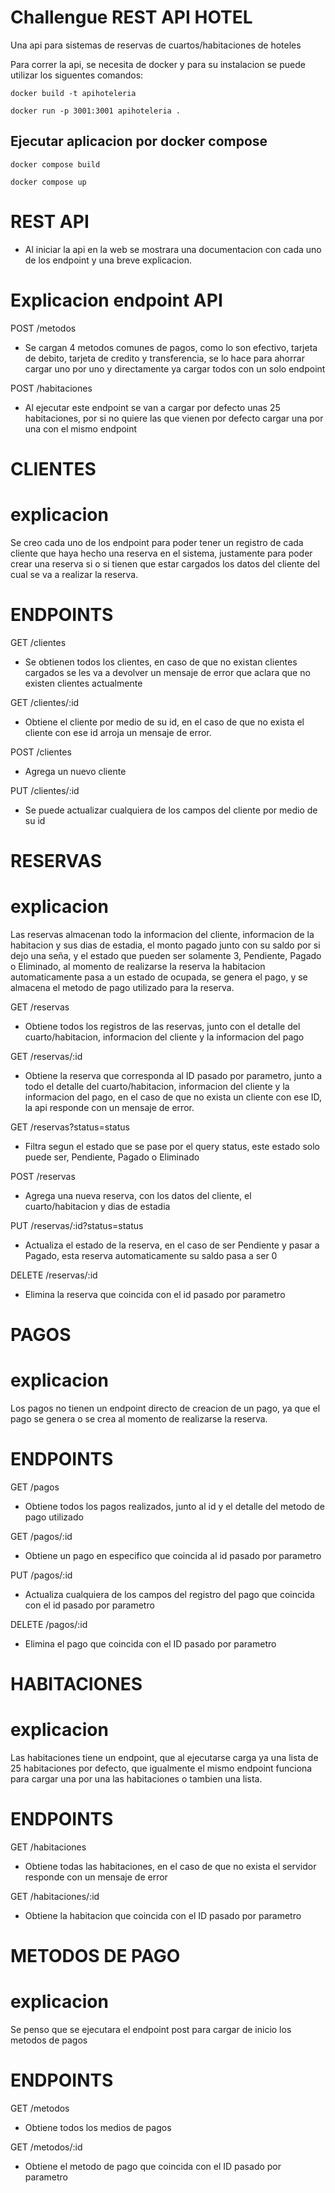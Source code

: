 # Challengue REST API HOTEL

Una api para sistemas de reservas de cuartos/habitaciones de hoteles

Para correr la api, se necesita de docker y para su instalacion se puede utilizar los siguentes comandos:

    docker build -t apihoteleria

    docker run -p 3001:3001 apihoteleria .

## Ejecutar aplicacion por docker compose

    docker compose build

    docker compose up

# REST API

- Al iniciar la api en la web se mostrara una documentacion con cada uno de los endpoint y una breve explicacion.

# Explicacion endpoint API 

POST /metodos

- Se cargan 4 metodos comunes de pagos, como lo son efectivo, tarjeta de debito, tarjeta de credito y transferencia,
se lo hace para ahorrar cargar uno por uno y directamente ya cargar todos con un solo endpoint

POST /habitaciones

- Al ejecutar este endpoint se van a cargar por defecto unas 25 habitaciones, por si no quiere las que vienen por defecto
cargar una por una con el mismo endpoint

# CLIENTES

# explicacion
Se creo cada uno de los endpoint para poder tener un registro de cada cliente que haya hecho una reserva en el sistema, justamente
para poder crear una reserva si o si tienen que estar cargados los datos del cliente del cual se va a realizar la reserva. 

# ENDPOINTS
GET /clientes

- Se obtienen todos los clientes, en caso de que no existan clientes cargados se les va a devolver un mensaje de error que aclara
que no existen clientes actualmente

GET /clientes/:id

- Obtiene el cliente por medio de su id, en el caso de que no exista el cliente con ese id arroja un mensaje de error.

POST /clientes

- Agrega un nuevo cliente

PUT /clientes/:id

- Se puede actualizar cualquiera de los campos del cliente por medio de su id

# RESERVAS

# explicacion
Las reservas almacenan todo la informacion del cliente, informacion de la habitacion y sus dias de estadia, el monto pagado
junto con su saldo por si dejo una seña, y el estado que pueden ser solamente 3, Pendiente, Pagado o Eliminado, al momento de
realizarse la reserva la habitacion automaticamente pasa a un estado de ocupada, se genera el pago, y se almacena el metodo de pago
utilizado para la reserva.

GET /reservas

- Obtiene todos los registros de las reservas, junto con el detalle del cuarto/habitacion, informacion del cliente y la informacion del pago

GET /reservas/:id

- Obtiene la reserva que corresponda al ID pasado por parametro, junto a todo el detalle del cuarto/habitacion, informacion del cliente y la informacion del pago, en el caso de que no exista un cliente con ese ID, la api responde con un mensaje de error.

GET /reservas?status=status

- Filtra segun el estado que se pase por el query status, este estado solo puede ser, Pendiente, Pagado o Eliminado

POST /reservas

- Agrega una nueva reserva, con los datos del cliente, el cuarto/habitacion y dias de estadia

PUT /reservas/:id?status=status

- Actualiza el estado de la reserva, en el caso de ser Pendiente y pasar a Pagado, esta reserva automaticamente su saldo pasa a ser 0

DELETE /reservas/:id

- Elimina la reserva que coincida con el id pasado por parametro

# PAGOS

# explicacion
Los pagos no tienen un endpoint directo de creacion de un pago, ya que el pago se genera o se crea al momento de realizarse la reserva.

# ENDPOINTS

GET /pagos

- Obtiene todos los pagos realizados, junto al id y el detalle del metodo de pago utilizado

GET /pagos/:id

- Obtiene un pago en especifico que coincida al id pasado por parametro

PUT  /pagos/:id

- Actualiza cualquiera de los campos del registro del pago que coincida con el id pasado por parametro

DELETE /pagos/:id

- Elimina el pago que coincida con el ID pasado por parametro

# HABITACIONES

# explicacion
Las habitaciones tiene un endpoint, que al ejecutarse carga ya una lista de 25 habitaciones por defecto, que igualmente
el mismo endpoint funciona para cargar una por una las habitaciones o tambien una lista.

# ENDPOINTS

GET /habitaciones

- Obtiene todas las habitaciones, en el caso de que no exista el servidor responde con un mensaje de error

GET /habitaciones/:id

- Obtiene la habitacion que coincida con el ID pasado por parametro

# METODOS DE PAGO

# explicacion
Se penso que se ejecutara el endpoint post para cargar de inicio los metodos de pagos
# ENDPOINTS

GET /metodos

- Obtiene todos los medios de pagos

GET /metodos/:id

- Obtiene el metodo de pago que coincida con el ID pasado por parametro



